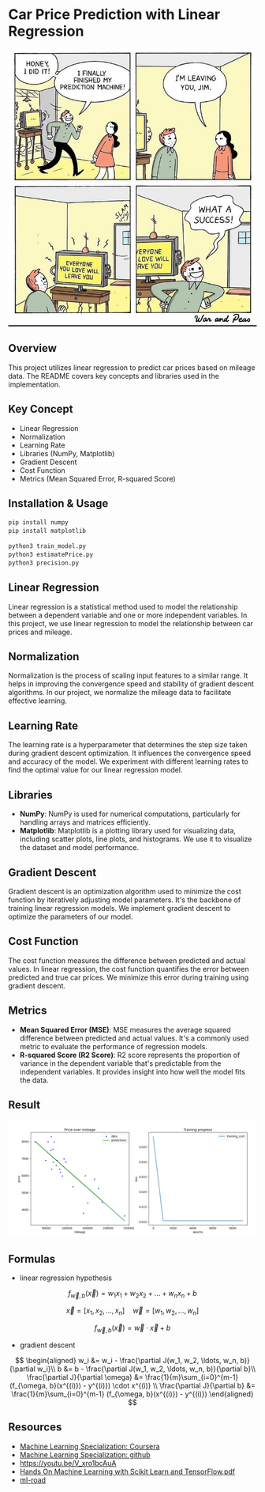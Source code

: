 # Car Price Prediction with Linear Regression

![](static/1.jpeg)

## Overview
This project utilizes linear regression to predict car prices based on mileage data. The README covers key concepts and libraries used in the implementation.

## Key Concept
- Linear Regression
- Normalization
- Learning Rate
- Libraries (NumPy, Matplotlib)
- Gradient Descent
- Cost Function
- Metrics (Mean Squared Error, R-squared Score)

## Installation & Usage

```bash
pip install numpy
pip install matplotlib
```

```bash
python3 train_model.py
python3 estimatePrice.py
python3 precision.py
```

## Linear Regression
Linear regression is a statistical method used to model the relationship between a dependent variable and one or more independent variables. In this project, we use linear regression to model the relationship between car prices and mileage.

## Normalization
Normalization is the process of scaling input features to a similar range. It helps in improving the convergence speed and stability of gradient descent algorithms. In our project, we normalize the mileage data to facilitate effective learning.

## Learning Rate
The learning rate is a hyperparameter that determines the step size taken during gradient descent optimization. It influences the convergence speed and accuracy of the model. We experiment with different learning rates to find the optimal value for our linear regression model.

## Libraries
- **NumPy**: NumPy is used for numerical computations, particularly for handling arrays and matrices efficiently.
- **Matplotlib**: Matplotlib is a plotting library used for visualizing data, including scatter plots, line plots, and histograms. We use it to visualize the dataset and model performance.

## Gradient Descent
Gradient descent is an optimization algorithm used to minimize the cost function by iteratively adjusting model parameters. It's the backbone of training linear regression models. We implement gradient descent to optimize the parameters of our model.

## Cost Function
The cost function measures the difference between predicted and actual values. In linear regression, the cost function quantifies the error between predicted and true car prices. We minimize this error during training using gradient descent.

## Metrics
- **Mean Squared Error (MSE)**: MSE measures the average squared difference between predicted and actual values. It's a commonly used metric to evaluate the performance of regression models.
- **R-squared Score (R2 Score)**: R2 score represents the proportion of variance in the dependent variable that's predictable from the independent variables. It provides insight into how well the model fits the data.

## Result

![](static/2.png)

## Formulas

- linear regression hypothesis

$$
f_{\vec{w}, b}(\vec{x}) = w_1x_1 + w_2x_2 + \ldots + w_nx_n + b
$$

$$
\vec{x} = [x_1, x_2, \ldots, x_n] \quad \vec{w} = [w_1, w_2, \ldots, w_n]
$$

$$
f_{\vec{w}, b}(\vec{x}) = \vec{w} \cdot \vec{x} + b
$$



- gradient descent

$$
\begin{aligned}
w_i &= w_i - \frac{\partial J(w_1, w_2, \ldots, w_n, b)}{\partial w_i}\\
b &= b - \frac{\partial J(w_1, w_2, \ldots, w_n, b)}{\partial b}\\
\frac{\partial J}{\partial \omega} &= \frac{1}{m}\sum_{i=0}^{m-1} (f_{\omega, b}(x^{(i)}) - y^{(i)}) \cdot x^{(i)} \\
\frac{\partial J}{\partial b} &= \frac{1}{m}\sum_{i=0}^{m-1} (f_{\omega, b}(x^{(i)}) - y^{(i)})
\end{aligned}
$$


## Resources

- [Machine Learning Specialization: Coursera](https://www.coursera.org/specializations/machine-learning-introduction?utm_campaign=WebsiteCourses-MLS-TopButton-mls-launch-2022&utm_medium=institutions&utm_source=deeplearning-ai)
- [Machine Learning Specialization: github](https://github.com/greyhatguy007/Machine-Learning-Specialization-Coursera)
- https://youtu.be/V_xro1bcAuA
- [Hands On Machine Learning with Scikit Learn and TensorFlow.pdf](https://github.com/yanshengjia/ml-road/blob/master/resources/Hands%20On%20Machine%20Learning%20with%20Scikit%20Learn%20and%20TensorFlow.pdf)
- [ml-road](https://github.com/yanshengjia/ml-road/tree/master)
